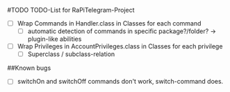 #TODO
TODO-List for RaPiTelegram-Project

- [ ] Wrap Commands in Handler.class in Classes for each command
   - [ ] automatic detection of commands in specific package?/folder? -> plugin-like abilities
- [ ] Wrap Privileges in AccountPrivileges.class in Classes for each privilege
   - [ ] Superclass / subclass-relation

##Known bugs
- [ ] switchOn and switchOff commands don't work, switch-command does.
